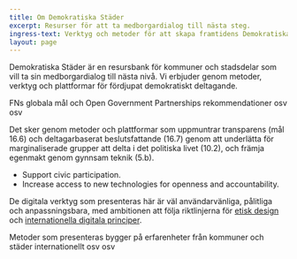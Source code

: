 ```yaml
---
title: Om Demokratiska Städer
excerpt: Resurser för att ta medborgardialog till nästa steg.
ingress-text: Verktyg och metoder för att skapa framtidens Demokratiska Städer.
layout: page
---
```


Demokratiska Städer är en resursbank för kommuner och stadsdelar som vill ta sin medborgardialog till nästa nivå. Vi erbjuder genom metoder, verktyg och plattformar för fördjupat demokratiskt deltagande.

FNs globala mål och Open Government Partnerships rekommendationer osv osv

Det sker genom metoder och plattformar som uppmuntrar transparens (mål 16.6) och deltagarbaserat beslutsfattande (16.7) genom att underlätta för marginaliserade grupper att delta i det politiska livet (10.2), och främja egenmakt genom gynnsam teknik (5.b).

* Support civic participation.
* Increase access to new technologies for openness and accountability.

De digitala verktyg som presenteras här är väl användarvänliga, pålitliga och anpassningsbara, med ambitionen att följa riktlinjerna för [etisk design](https://2017.ind.ie/ethical-design/) och [internationella digitala principer](https://digitalprinciples.org/).

Metoder som presenteras bygger på erfarenheter från kommuner och städer internationellt osv osv
